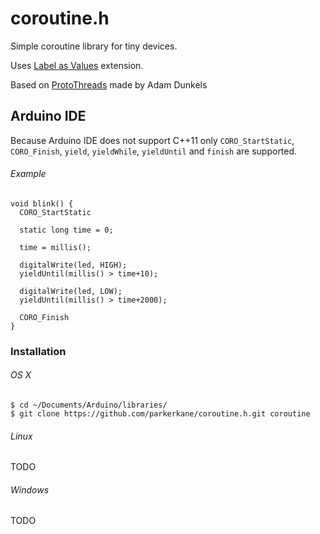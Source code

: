 coroutine.h
===========

Simple coroutine library for tiny devices.

Uses [Label as Values](http://gcc.gnu.org/onlinedocs/gcc/Labels-as-Values.html) extension.

Based on [ProtoThreads](http://dunkels.com/adam/pt/) made by Adam Dunkels

Arduino IDE
-----------

Because Arduino IDE does not support C++11 only `CORO_StartStatic`, `CORO_Finish`, `yield`, `yieldWhile`, `yieldUntil` and `finish` are supported.

###### Example

```
void blink() {
  CORO_StartStatic

  static long time = 0;

  time = millis();

  digitalWrite(led, HIGH);
  yieldUntil(millis() > time+10);
  
  digitalWrite(led, LOW);
  yieldUntil(millis() > time+2000);
  
  CORO_Finish
}
```

### Installation

###### OS X

```
$ cd ~/Documents/Arduino/libraries/
$ git clone https://github.com/parkerkane/coroutine.h.git coroutine
```

###### Linux
TODO

###### Windows
TODO
